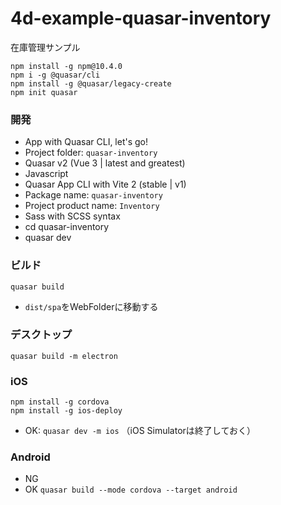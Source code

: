 # 4d-example-quasar-inventory
在庫管理サンプル

```
npm install -g npm@10.4.0
npm i -g @quasar/cli
npm install -g @quasar/legacy-create
npm init quasar
```

### 開発

* App with Quasar CLI, let's go!
* Project folder: `quasar-inventory`
* Quasar v2 (Vue 3 | latest and greatest)
* Javascript
* Quasar App CLI with Vite 2 (stable | v1)
* Package name: `quasar-inventory`
* Project product name: `Inventory`
* Sass with SCSS syntax
* cd quasar-inventory
* quasar dev

### ビルド

```
quasar build
```

* `dist/spa`をWebFolderに移動する

### デスクトップ

```
quasar build -m electron
```

### iOS

```
npm install -g cordova
npm install -g ios-deploy
```

* OK: `quasar dev -m ios` （iOS Simulatorは終了しておく）

### Android

* NG
* OK `quasar build --mode cordova --target android`
